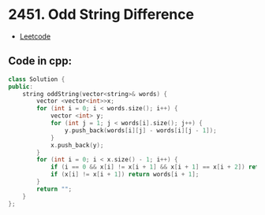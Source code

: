 # 2451. Odd String Difference
- [Leetcode](https://leetcode.com/problems/odd-string-difference/description/)
## Code in cpp:
```cpp
class Solution {
public:
    string oddString(vector<string>& words) {
        vector <vector<int>>x;
        for (int i = 0; i < words.size(); i++) {
            vector <int> y;
            for (int j = 1; j < words[i].size(); j++) {
                y.push_back(words[i][j] - words[i][j - 1]);
            }
            x.push_back(y);
        }
        for (int i = 0; i < x.size() - 1; i++) {
            if (i == 0 && x[i] != x[i + 1] && x[i + 1] == x[i + 2]) return words[i];
            if (x[i] != x[i + 1]) return words[i + 1];
        }
        return "";
    }
};
```
